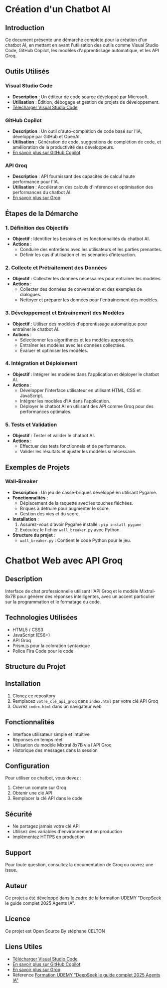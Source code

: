 # Création d'un Chatbot AI

## Introduction

Ce document présente une démarche complète pour la création d'un chatbot AI, en mettant en avant l'utilisation des outils comme Visual Studio Code, GitHub Copilot, les modèles d'apprentissage automatique, et les API Groq.

## Outils Utilisés

### Visual Studio Code

- **Description** : Un éditeur de code source développé par Microsoft.
- **Utilisation** : Édition, débogage et gestion de projets de développement.
- [Télécharger Visual Studio Code](https://code.visualstudio.com/)

### GitHub Copilot

- **Description** : Un outil d'auto-complétion de code basé sur l'IA, développé par GitHub et OpenAI.
- **Utilisation** : Génération de code, suggestions de complétion de code, et amélioration de la productivité des développeurs.
- [En savoir plus sur GitHub Copilot](https://github.com/features/copilot)

### API Groq

- **Description** : API fournissant des capacités de calcul haute performance pour l'IA.
- **Utilisation** : Accélération des calculs d'inférence et optimisation des performances du chatbot AI.
- [En savoir plus sur Groq](https://groq.com/)

## Étapes de la Démarche

### 1. Définition des Objectifs

- **Objectif** : Identifier les besoins et les fonctionnalités du chatbot AI.
- **Actions** :
  - Conduire des entretiens avec les utilisateurs et les parties prenantes.
  - Définir les cas d'utilisation et les scénarios d'interaction.

### 2. Collecte et Prétraitement des Données

- **Objectif** : Collecter les données nécessaires pour entraîner les modèles.
- **Actions** :
  - Collecter des données de conversation et des exemples de dialogues.
  - Nettoyer et préparer les données pour l'entraînement des modèles.

### 3. Développement et Entraînement des Modèles

- **Objectif** : Utiliser des modèles d'apprentissage automatique pour entraîner le chatbot AI.
- **Actions** :
  - Sélectionner les algorithmes et les modèles appropriés.
  - Entraîner les modèles avec les données collectées.
  - Évaluer et optimiser les modèles.

### 4. Intégration et Déploiement

- **Objectif** : Intégrer les modèles dans l'application et déployer le chatbot AI.
- **Actions** :
  - Développer l'interface utilisateur en utilisant HTML, CSS et JavaScript.
  - Intégrer les modèles d'IA dans l'application.
  - Déployer le chatbot AI en utilisant des API comme Groq pour des performances optimales.

### 5. Tests et Validation

- **Objectif** : Tester et valider le chatbot AI.
- **Actions** :
  - Effectuer des tests fonctionnels et de performance.
  - Valider les résultats et ajuster les modèles si nécessaire.

## Exemples de Projets


### Wall-Breaker

- **Description** : Un jeu de casse-briques développé en utilisant Pygame.
- **Fonctionnalités** :
  - Déplacement de la raquette avec les touches fléchées.
  - Briques à détruire pour augmenter le score.
  - Gestion des vies et du score.
- **Installation** :
  1. Assurez-vous d'avoir Pygame installé : `pip install pygame`
  2. Exécutez le fichier `wall_breaker.py` avec Python.
- **Structure du projet** :
  - `wall_breaker.py` : Contient le code Python pour le jeu.

# Chatbot Web avec API Groq

## Description
Interface de chat professionnelle utilisant l'API Groq et le modèle Mixtral-8x7B pour générer des réponses intelligentes, avec un accent particulier sur la programmation et le formatage du code.

## Technologies Utilisées
- HTML5 / CSS3
- JavaScript (ES6+)
- API Groq
- Prism.js pour la coloration syntaxique
- Police Fira Code pour le code

## Structure du Projet

## Installation
1. Clonez ce repository
2. Remplacez `votre_clé_api_groq` dans `index.html` par votre clé API Groq
3. Ouvrez `index.html` dans un navigateur web

## Fonctionnalités
- Interface utilisateur simple et intuitive
- Réponses en temps réel
- Utilisation du modèle Mixtral 8x7B via l'API Groq
- Historique des messages dans la session

## Configuration
Pour utiliser ce chatbot, vous devez :
1. Créer un compte sur Groq
2. Obtenir une clé API
3. Remplacer la clé API dans le code

## Sécurité
- Ne partagez jamais votre clé API
- Utilisez des variables d'environnement en production
- Implémentez HTTPS en production

## Support
Pour toute question, consultez la documentation de Groq ou ouvrez une issue.

## Auteur

Ce projet a été développé dans le cadre de la formation UDEMY "DeepSeek le guide complet 2025 Agents IA".

## Licence

Ce projet est Open Source  By  stéphane CELTON

## Liens Utiles

- [Télécharger Visual Studio Code](https://code.visualstudio.com/)
- [En savoir plus sur GitHub Copilot](https://github.com/features/copilot)
- [En savoir plus sur Groq](https://groq.com/)
- Réference [Formation UDEMY "DeepSeek le guide complet 2025 Agents IA"](https://www.udemy.com/)
